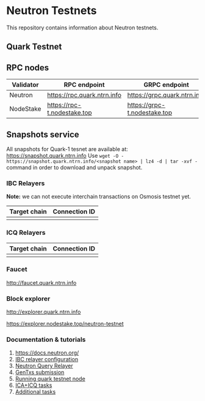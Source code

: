 # Neutron Testnets

This repository contains information about Neutron testnets.

## Quark Testnet

## RPC nodes

| Validator | RPC endpoint                | GRPC endpoint                | REST endpoint                |
|-----------|-----------------------------|------------------------------|------------------------------|
| Neutron   | https://rpc.quark.ntrn.info | https://grpc.quark.ntrn.info | https://rest.quark.ntrn.info |
| NodeStake | https://rpc-t.nodestake.top | https://grpc-t.nodestake.top | https://api-t.nodestake.top  |

## Snapshots service

All snapshots for Quark-1 tesnet are available at: https://snapshot.quark.ntrn.info
Use `wget -O - https://snapshot.quark.ntrn.info/<snapshot name> | lz4 -d | tar -xvf -` command in order to download and unpack snapshot.


### IBC Relayers

**Note:** we can not execute interchain transactions on Osmosis testnet yet.

| Target chain                  | Connection ID |
|-------------------------------|---------------|
|                               |               |


### ICQ Relayers

| Target chain          | Connection ID |
|-----------------------|---------------|
|                       |               |


### Faucet

http://faucet.quark.ntrn.info


### Block explorer

http://explorer.quark.ntrn.info

https://explorer.nodestake.top/neutron-testnet

### Documentation & tutorials

1. https://docs.neutron.org/
2. [IBC relayer configuration](./ibc-relayer/instruction.md)
3. [Neutron Query Relayer](./icq-relayer/README.md)
4. [GenTxs submission](./quark/README.md)
5. [Running quark testnet node](./quark/RUNNING.md)
6. [ICA+ICQ tasks](./testcases/ICA%2BICQ.md)
7. [Additional tasks](./testcases/Additional%20tasks.md)
